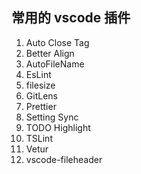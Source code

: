 ## 常用的 vscode 插件

1. Auto Close Tag
2. Better Align
3. AutoFileName
4. EsLint
5. filesize
6. GitLens
7. Prettier
8. Setting Sync
9. TODO Highlight
10. TSLint
11. Vetur
12. vscode-fileheader
